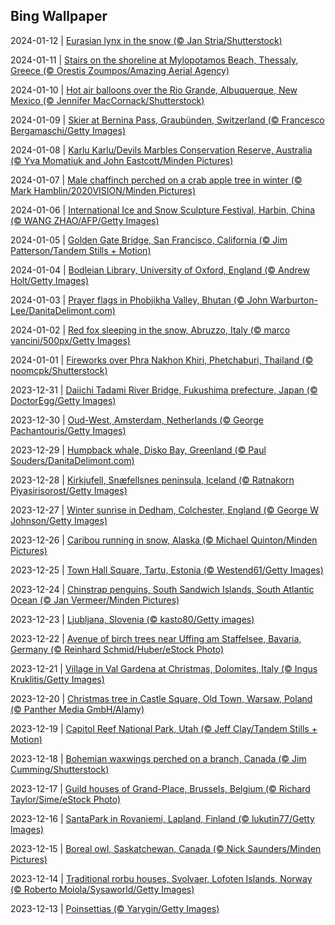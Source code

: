 ## Bing Wallpaper
2024-01-12 | [Eurasian lynx in the snow (© Jan Stria/Shutterstock)](./wallpaper/2024-01-12.jpg) 

2024-01-11 | [Stairs on the shoreline at Mylopotamos Beach, Thessaly, Greece (© Orestis Zoumpos/Amazing Aerial Agency)](./wallpaper/2024-01-11.jpg) 

2024-01-10 | [Hot air balloons over the Rio Grande, Albuquerque, New Mexico (© Jennifer MacCornack/Shutterstock)](./wallpaper/2024-01-10.jpg) 

2024-01-09 | [Skier at Bernina Pass, Graubünden, Switzerland (© Francesco Bergamaschi/Getty Images)](./wallpaper/2024-01-09.jpg) 

2024-01-08 | [Karlu Karlu/Devils Marbles Conservation Reserve, Australia (© Yva Momatiuk and John Eastcott/Minden Pictures)](./wallpaper/2024-01-08.jpg) 

2024-01-07 | [Male chaffinch perched on a crab apple tree in winter (© Mark Hamblin/2020VISION/Minden Pictures)](./wallpaper/2024-01-07.jpg) 

2024-01-06 | [International Ice and Snow Sculpture Festival, Harbin, China (© WANG ZHAO/AFP/Getty Images)](./wallpaper/2024-01-06.jpg) 

2024-01-05 | [Golden Gate Bridge, San Francisco, California (© Jim Patterson/Tandem Stills + Motion)](./wallpaper/2024-01-05.jpg) 

2024-01-04 | [Bodleian Library, University of Oxford, England (© Andrew Holt/Getty Images)](./wallpaper/2024-01-04.jpg) 

2024-01-03 | [Prayer flags in Phobjikha Valley, Bhutan (© John Warburton-Lee/DanitaDelimont.com)](./wallpaper/2024-01-03.jpg) 

2024-01-02 | [Red fox sleeping in the snow, Abruzzo, Italy (© marco vancini/500px/Getty Images)](./wallpaper/2024-01-02.jpg) 

2024-01-01 | [Fireworks over Phra Nakhon Khiri, Phetchaburi, Thailand (© noomcpk/Shutterstock)](./wallpaper/2024-01-01.jpg) 

2023-12-31 | [Daiichi Tadami River Bridge, Fukushima prefecture, Japan (© DoctorEgg/Getty Images)](./wallpaper/2023-12-31.jpg) 

2023-12-30 | [Oud-West, Amsterdam, Netherlands (© George Pachantouris/Getty Images)](./wallpaper/2023-12-30.jpg) 

2023-12-29 | [Humpback whale, Disko Bay, Greenland (© Paul Souders/DanitaDelimont.com)](./wallpaper/2023-12-29.jpg) 

2023-12-28 | [Kirkjufell, Snæfellsnes peninsula, Iceland (© Ratnakorn Piyasirisorost/Getty Images)](./wallpaper/2023-12-28.jpg) 

2023-12-27 | [Winter sunrise in Dedham, Colchester, England (© George W Johnson/Getty Images)](./wallpaper/2023-12-27.jpg) 

2023-12-26 | [Caribou running in snow, Alaska (© Michael Quinton/Minden Pictures)](./wallpaper/2023-12-26.jpg) 

2023-12-25 | [Town Hall Square, Tartu, Estonia (© Westend61/Getty Images)](./wallpaper/2023-12-25.jpg) 

2023-12-24 | [Chinstrap penguins, South Sandwich Islands, South Atlantic Ocean (© Jan Vermeer/Minden Pictures)](./wallpaper/2023-12-24.jpg) 

2023-12-23 | [Ljubljana, Slovenia (© kasto80/Getty images)](./wallpaper/2023-12-23.jpg) 

2023-12-22 | [Avenue of birch trees near Uffing am Staffelsee, Bavaria, Germany (© Reinhard Schmid/Huber/eStock Photo)](./wallpaper/2023-12-22.jpg) 

2023-12-21 | [Village in Val Gardena at Christmas, Dolomites, Italy (© Ingus Kruklitis/Getty Images)](./wallpaper/2023-12-21.jpg) 

2023-12-20 | [Christmas tree in Castle Square, Old Town, Warsaw, Poland (© Panther Media GmbH/Alamy)](./wallpaper/2023-12-20.jpg) 

2023-12-19 | [Capitol Reef National Park, Utah (© Jeff Clay/Tandem Stills + Motion)](./wallpaper/2023-12-19.jpg) 

2023-12-18 | [Bohemian waxwings perched on a branch, Canada (© Jim Cumming/Shutterstock)](./wallpaper/2023-12-18.jpg) 

2023-12-17 | [Guild houses of Grand-Place, Brussels, Belgium (© Richard Taylor/Sime/eStock Photo)](./wallpaper/2023-12-17.jpg) 

2023-12-16 | [SantaPark in Rovaniemi, Lapland, Finland (© lukutin77/Getty Images)](./wallpaper/2023-12-16.jpg) 

2023-12-15 | [Boreal owl, Saskatchewan, Canada (© Nick Saunders/Minden Pictures)](./wallpaper/2023-12-15.jpg) 

2023-12-14 | [Traditional rorbu houses, Svolvaer, Lofoten Islands, Norway (© Roberto Moiola/Sysaworld/Getty Images)](./wallpaper/2023-12-14.jpg) 

2023-12-13 | [Poinsettias (© Yarygin/Getty Images)](./wallpaper/2023-12-13.jpg) 

